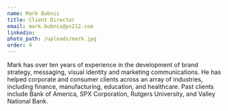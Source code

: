 ```yaml
---
name: Mark Bubnis
title: Client Director
email: mark.bubnis@ps212.com
linkedin:
photo_path: /uploads/mark.jpg
order: 4
---
```


Mark has over ten years of experience in the development of brand strategy, messaging, visual identity and marketing communications. He has helped corporate and consumer clients across an array of industries, including finance, manufacturing, education, and healthcare. Past clients include Bank of America, SPX Corporation, Rutgers University, and Valley National Bank.

